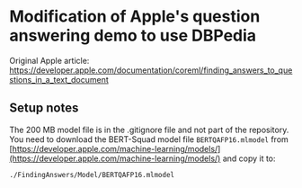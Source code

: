 # Modification of Apple's question answering demo to use DBPedia

Original Apple article: https://developer.apple.com/documentation/coreml/finding_answers_to_questions_in_a_text_document

## Setup notes

The 200 MB model file is in the .gitignore file and not part of the repository. You need to download the BERT-Squad model file  `BERTQAFP16.mlmodel` from [https://developer.apple.com/machine-learning/models/](https://developer.apple.com/machine-learning/models/) and copy it to:

    ./FindingAnswers/Model/BERTQAFP16.mlmodel

